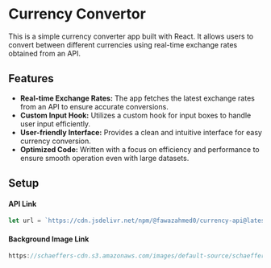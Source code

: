 # Currency Convertor

This is a simple currency converter app built with React. It allows users to convert between different currencies using real-time exchange rates obtained from an API.

## Features

- **Real-time Exchange Rates:** The app fetches the latest exchange rates from an API to ensure accurate conversions.
- **Custom Input Hook:** Utilizes a custom hook for input boxes to handle user input efficiently.
- **User-friendly Interface:** Provides a clean and intuitive interface for easy currency conversion.
- **Optimized Code:** Written with a focus on efficiency and performance to ensure smooth operation even with large datasets.

## Setup

#### API Link
```javascript
let url = `https://cdn.jsdelivr.net/npm/@fawazahmed0/currency-api@latest/v1/currencies/${currency}.json`

```

#### Background Image Link
```javascript
https://schaeffers-cdn.s3.amazonaws.com/images/default-source/schaeffers-cdn-images/default-images/charts/bigstock-concept-of-stock-market-and-fi-410303575.jpg?sfvrsn=dd3ad806_4
```


